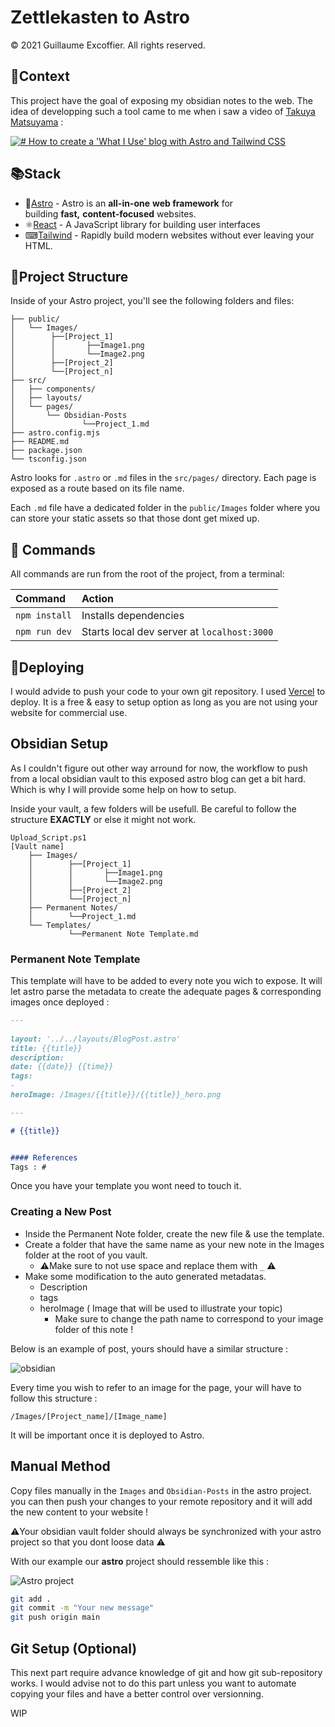 # Zettlekasten to Astro
© 2021 Guillaume Excoffier. All rights reserved.
## 🧾Context

This project have the goal of exposing my obsidian notes to the web. The idea of developping such a tool came to me when i saw a video of [Takuya Matsuyama](https://github.com/craftzdog) :

[![# How to create a 'What I Use' blog with Astro and Tailwind CSS](https://img.youtube.com/vi/3_JE76PKBWE/maxresdefault.jpg)](https://www.youtube.com/watch?v=3_JE76PKBWE)

## 📚Stack

- 🚀[Astro](https://astro.build/) - Astro is an **all-in-one** **web framework** for building **fast,** **content-focused** websites.
- ⚛[React](https://beta.reactjs.org/) - A JavaScript library for building user interfaces
- ⌨[Tailwind](https://tailwindcss.com/) - Rapidly build modern websites without ever leaving your HTML.

## 📁Project Structure

Inside of your Astro project, you'll see the following folders and files:

```
├── public/
│   └── Images/
│        ├──[Project_1]
│        │       ├──Image1.png
│        │       └──Image2.png
│        ├──[Project_2]
│        └──[Project_n]
├── src/
│   ├── components/
│   ├── layouts/
│   └── pages/
│    	└── Obsidian-Posts
│               └──Project_1.md
├── astro.config.mjs
├── README.md
├── package.json
└── tsconfig.json
```

Astro looks for `.astro` or `.md` files in the `src/pages/` directory. Each page is exposed as a route based on its file name.

Each `.md` file have a dedicated folder in the `public/Images` folder where you can store your static assets so that those dont get mixed up.

## 🧞 Commands

All commands are run from the root of the project, from a terminal:

| Command                | Action                                           |
| :--------------------- | :----------------------------------------------- |
| `npm install`          | Installs dependencies                            |
| `npm run dev`          | Starts local dev server at `localhost:3000`      |

## 🚀Deploying

I would advide to push your code to your own git repository. 
I used [Vercel](https://vercel.com/dashboard) to deploy. It is a free & easy to setup option as long as you are not using your website for commercial use. 

## Obsidian Setup 

As I couldn't figure out other way arround for now, the workflow to push from a local obsidian vault to this exposed astro blog can get a bit hard. Which is why I will provide some help on how to setup.

Inside your vault, a few folders will be usefull. Be careful to follow the structure **EXACTLY** or else it might not work.

```
Upload_Script.ps1
[Vault name]
    ├── Images/
    │        ├──[Project_1]
    │        │       ├──Image1.png
    │        │       └──Image2.png
    │        ├──[Project_2]
    │        └──[Project_n]
    ├── Permanent Notes/
    │        └──Project_1.md
    └── Templates/
             └──Permanent Note Template.md        
```

### Permanent Note Template

This template will have to be added to every note you wich to expose. It will let astro parse the metadata to create the adequate pages & corresponding images once deployed :

```md
---
 
layout: '../../layouts/BlogPost.astro'
title: {{title}}
description: 
date: {{date}} {{time}}
tags: 
- 
heroImage: /Images/{{title}}/{{title}}_hero.png

---

# {{title}}


#### References
Tags : #

```

Once you have your template you wont need to touch it.


### Creating a New Post

- Inside the Permanent Note folder, create the new file & use the template.
- Create a folder that have the same name as your new note in the Images folder at the root of you vault. 
  - ⚠️Make sure to not use space and replace them with `_` ⚠️
- Make some modification to the auto generated metadatas. 
  - Description
  - tags
  - heroImage ( Image that will be used to illustrate your topic)
    - Make sure to change the path name to correspond to your image folder of this note ! 

Below is an example of post, yours should have a similar structure :

![obsidian](/public/docs/obsidian.png)

Every time you wish to refer to an image for the page, your will have to follow this structure :

`/Images/[Project_name]/[Image_name]` 

It will be important once it is deployed to Astro.


## Manual Method

Copy files manually in the `Images` and `Obsidian-Posts` in the astro project. you can then push your changes to your remote repository and it will add the new content to your website !

⚠️Your obsidian vault folder should always be synchronized with your astro project so that you dont loose data ⚠️

With our example our **astro** project should ressemble like this :

![Astro project](public/docs/astroproject.png)

```bash
git add .
git commit -m "Your new message"
git push origin main
```

## Git Setup (Optional)

This next part require advance knowledge of git and how git sub-repository works. 
I would advise not to do this part unless you  want to automate copying your files and have a better control over versionning.

WIP

